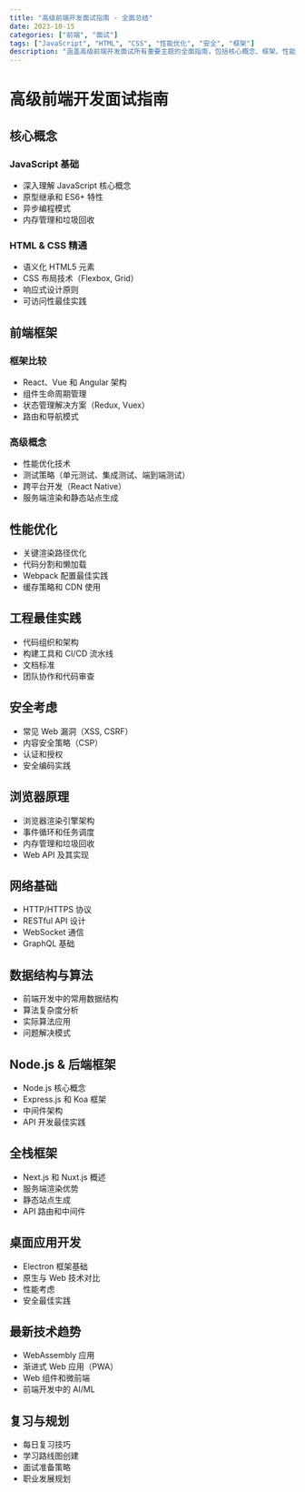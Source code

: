 ```yaml
---
title: "高级前端开发面试指南 - 全面总结"
date: 2023-10-15
categories: ["前端", "面试"]
tags: ["JavaScript", "HTML", "CSS", "性能优化", "安全", "框架"]
description: "涵盖高级前端开发面试所有重要主题的全面指南，包括核心概念、框架、性能优化等。"
---
```


# 高级前端开发面试指南

## 核心概念

### JavaScript 基础
- 深入理解 JavaScript 核心概念
- 原型继承和 ES6+ 特性
- 异步编程模式
- 内存管理和垃圾回收

### HTML & CSS 精通
- 语义化 HTML5 元素
- CSS 布局技术（Flexbox, Grid）
- 响应式设计原则
- 可访问性最佳实践

## 前端框架

### 框架比较
- React、Vue 和 Angular 架构
- 组件生命周期管理
- 状态管理解决方案（Redux, Vuex）
- 路由和导航模式

### 高级概念
- 性能优化技术
- 测试策略（单元测试、集成测试、端到端测试）
- 跨平台开发（React Native）
- 服务端渲染和静态站点生成

## 性能优化
- 关键渲染路径优化
- 代码分割和懒加载
- Webpack 配置最佳实践
- 缓存策略和 CDN 使用

## 工程最佳实践
- 代码组织和架构
- 构建工具和 CI/CD 流水线
- 文档标准
- 团队协作和代码审查

## 安全考虑
- 常见 Web 漏洞（XSS, CSRF）
- 内容安全策略（CSP）
- 认证和授权
- 安全编码实践

## 浏览器原理
- 浏览器渲染引擎架构
- 事件循环和任务调度
- 内存管理和垃圾回收
- Web API 及其实现

## 网络基础
- HTTP/HTTPS 协议
- RESTful API 设计
- WebSocket 通信
- GraphQL 基础

## 数据结构与算法
- 前端开发中的常用数据结构
- 算法复杂度分析
- 实际算法应用
- 问题解决模式

## Node.js & 后端框架
- Node.js 核心概念
- Express.js 和 Koa 框架
- 中间件架构
- API 开发最佳实践

## 全栈框架
- Next.js 和 Nuxt.js 概述
- 服务端渲染优势
- 静态站点生成
- API 路由和中间件

## 桌面应用开发
- Electron 框架基础
- 原生与 Web 技术对比
- 性能考虑
- 安全最佳实践

## 最新技术趋势
- WebAssembly 应用
- 渐进式 Web 应用（PWA）
- Web 组件和微前端
- 前端开发中的 AI/ML

## 复习与规划
- 每日复习技巧
- 学习路线图创建
- 面试准备策略
- 职业发展规划
